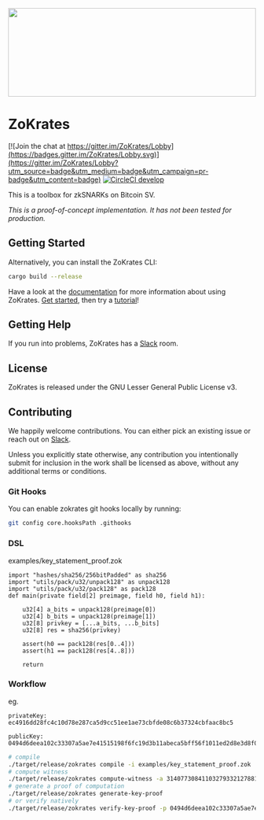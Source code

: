 
<img src="zokrates_logo.svg" width="100%" height="180">

# ZoKrates

[![Join the chat at https://gitter.im/ZoKrates/Lobby](https://badges.gitter.im/ZoKrates/Lobby.svg)](https://gitter.im/ZoKrates/Lobby?utm_source=badge&utm_medium=badge&utm_campaign=pr-badge&utm_content=badge)
[![CircleCI develop](https://img.shields.io/circleci/project/github/Zokrates/ZoKrates/develop.svg?label=develop)](https://circleci.com/gh/Zokrates/ZoKrates/tree/develop)

This is a toolbox for zkSNARKs on Bitcoin SV.

_This is a proof-of-concept implementation. It has not been tested for production._

## Getting Started


Alternatively, you can install the ZoKrates CLI:

```bash
cargo build --release
```

Have a look at the [documentation](https://zokrates.github.io/) for more information about using ZoKrates.
[Get started](https://zokrates.github.io/gettingstarted.html), then try a [tutorial](https://zokrates.github.io/examples/rng_tutorial.html)!

## Getting Help

If you run into problems, ZoKrates has a [Slack](https://join.slack.com/t/scryptworkspace/shared_invite/enQtNzQ1OTMyNDk1ODU3LTJmYjE5MGNmNDZhYmYxZWM4ZGY2MTczM2NiNTIxYmFhNTVjNjE5MGYwY2UwNDYxMTQyNGU2NmFkNTY5MmI1MWM) room.

## License

ZoKrates is released under the GNU Lesser General Public License v3.

## Contributing

We happily welcome contributions. You can either pick an existing issue or reach out on [Slack](https://join.slack.com/t/scryptworkspace/shared_invite/enQtNzQ1OTMyNDk1ODU3LTJmYjE5MGNmNDZhYmYxZWM4ZGY2MTczM2NiNTIxYmFhNTVjNjE5MGYwY2UwNDYxMTQyNGU2NmFkNTY5MmI1MWM).

Unless you explicitly state otherwise, any contribution you intentionally submit for inclusion in the work shall be licensed as above, without any additional terms or conditions.

### Git Hooks

You can enable zokrates git hooks locally by running:

```sh
git config core.hooksPath .githooks
```



### DSL

examples/key_statement_proof.zok

```
import "hashes/sha256/256bitPadded" as sha256
import "utils/pack/u32/unpack128" as unpack128
import "utils/pack/u32/pack128" as pack128
def main(private field[2] preimage, field h0, field h1):

    u32[4] a_bits = unpack128(preimage[0])
    u32[4] b_bits = unpack128(preimage[1])
    u32[8] privkey = [...a_bits, ...b_bits]
    u32[8] res = sha256(privkey)

    assert(h0 == pack128(res[0..4]))
    assert(h1 == pack128(res[4..8]))

    return

```


### Workflow
eg. 

    privateKey: ec4916dd28fc4c10d78e287ca5d9cc51ee1ae73cbfde08c6b37324cbfaac8bc5

    publicKey: 0494d6deea102c33307a5ae7e41515198f6fc19d3b11abeca5bff56f1011ed2d8e3d8f02cbd20e8c53d8050d681397775d0dc8b0ad406b261f9b4c94404201cab3

```bash
# compile
./target/release/zokrates compile -i examples/key_statement_proof.zok
# compute witness 
./target/release/zokrates compute-witness -a 314077308411032793321278816725012958289 316495952764820137513325325447450102725 67428615251739275197038733346106089224   232995379825841761673536055030921300908 
# generate a proof of computation
./target/release/zokrates generate-key-proof
# or verify natively
./target/release/zokrates verify-key-proof -p 0494d6deea102c33307a5ae7e41515198f6fc19d3b11abeca5bff56f1011ed2d8e3d8f02cbd20e8c53d8050d681397775d0dc8b0ad406b261f9b4c94404201cab3
```
